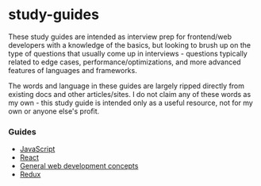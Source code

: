 # study-guides

These study guides are intended as interview prep for frontend/web developers with a knowledge of the basics, but looking to brush up on the type of questions that usually come up in interviews - questions typically related to edge cases, performance/optimizations, and more advanced features of languages and frameworks.

The words and language in these guides are largely ripped directly from existing docs and other articles/sites. I do not claim any of these words as my own - this study guide is intended only as a useful resource, not for my own or anyone else's profit.

### Guides

- [JavaScript](guides/JS%20Interview%20prep.md)
- [React](guides/React%20interview%20prep.md)
- [General web development concepts](guides/General%20web%20dev%20interview%prep.md)
- [Redux](guides/Redux%20interview%20prep.md)

